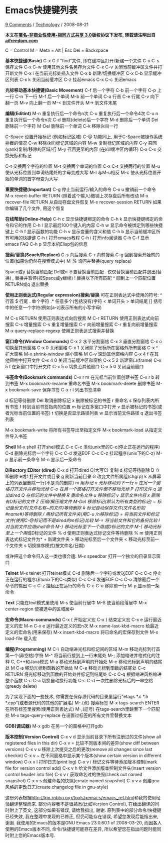 # Emacs快捷键列表

[9 Comments](https://aifreedom.com/technology/112#comments) / [Technology](https://aifreedom.com/category/technology) / 2008-08-21

**本文在**[**署名-非商业性使用-相同方式共享 3.0**](http://creativecommons.org/licenses/by-nc-sa/3.0/deed.zh)**版权协议下发布, 转载请注明出自**[**aifreedom.com**](https://aifreedom.com/)

C = Control
M = Meta = Alt | Esc
Del = Backspace

**基本快捷键(Basic)**
C-x C-f “find”文件, 即在缓冲区打开/新建一个文件
C-x C-s 保存文件
C-x C-w 使用其他文件名另存为文件
C-x C-v 关闭当前缓冲区文件并打开新文件
C-x i 在当前光标处插入文件
C-x b 新建/切换缓冲区
C-x C-b 显示缓冲区列表
C-x k 关闭当前缓冲区
C-z 挂起emacs
C-x C-c 关闭emacs

**光标移动基本快捷键(Basic Movement)**
C-f 后一个字符
C-b 前一个字符
C-p 上一行
C-n 下一行
M-f 后一个单词
M-b 前一个单词
C-a 行首
C-e 行尾
C-v 向下翻一页
M-v 向上翻一页
M-< 到文件开头
M-> 到文件末尾

**编辑(Editint)**
M-n 重复执行后一个命令n次
C-u 重复执行后一个命令4次
C-u n 重复执行后一个命令n次
C-d 删除(delete)后一个字符
M-d 删除后一个单词
Del 删除前一个字符
M-Del 删除前一个单词
C-k 移除(kill)一行

C-Space 设置开始标记 (例如标记区域)
C-@ 功能同上, 用于C-Space被操作系统拦截的情况
C-w 移除(kill)标记区域的内容
M-w 复制标记区域的内容
C-y 召回(yank)复制/移除的区域/行
M-y 召回更早的内容 (在kill缓冲区内循环)
C-x C-x 交换光标和标记

C-t 交换两个字符的位置
M-t 交换两个单词的位置
C-x C-t 交换两行的位置
M-u 使从光标位置到单词结尾处的字母变成大写
M-l 与M-u相反
M-c 使从光标位置开始的单词的首字母变为大写

**重要快捷键(Important)**
C-g 停止当前运行/输入的命令
C-x u 撤销前一个命令
M-x revert-buffer RETURN (照着这个输入)撤销上次存盘后所有改动
M-x recover-file RETURN 从自动存盘文件恢复
M-x recover-session RETURN 如果你编辑了几个文件, 用这个恢复

**在线帮助(Online-Help)**
C-h c 显示快捷键绑定的命令
C-h k 显示快捷键绑定的命令和它的作用
C-h l 显示最后100个键入的内容
C-h w 显示命令被绑定到哪些快捷键上
C-h f 显示函数的功能
C-h v 显示变量的含义和值
C-h b 显示当前缓冲区所有可用的快捷键
C-h t 打开emacs教程
C-h i 打开info阅读器
C-h C-f 显示emacs FAQ
C-h p 显示本机Elisp包的信息

**搜索/替换(Seach/Replace)**
C-s 向后搜索
C-r 向前搜索
C-g 回到搜索开始前的位置(如果你仍然在搜索模式中)
M-% 询问并替换(query replace)

Space或y 替换当前匹配
Del或n 不要替换当前匹配
. 仅仅替换当前匹配并退出(替换)
, 替换并暂停(按Space或y继续)
! 替换以下所有匹配
^ 回到上一个匹配位置
RETURN或q 退出替换

**使用正则表达式(Regular expression)搜索/替换**
可在正则表达式中使用的符号:
^ 行首
$ 行尾
. 单个字符
.* 任意多个(包括没有)字符
\< 单词开头
\> 单词结尾
[] 括号中的任意一个字符(例如[a-z]表示所有的小写字母)

M C-s RETURN 使用正则表达式向后搜索
M C-r RETURN 使用正则表达式向前搜索
C-s 增量搜索
C-s 重复增量搜索
C-r 向前增量搜索
C-r 重复向前增量搜索
M-x query-replace-regexp 使用正则表达式搜索并替换

**窗口命令(Window Commands)**
C-x 2 水平分割窗格
C-x 3 垂直分割窗格
C-x o 切换至其他窗格
C-x 0 关闭窗格
C-x 1 关闭除了光标所在窗格外所有窗格
C-x ^ 扩大窗格
M-x shrink-window 缩小窗格
M C-v 滚动其他窗格内容
C-x 4 f 在其他窗格中打开文件
C-x 4 0 关闭当前缓冲区和窗格
C-x 5 2 新建窗口(frame)
C-x 5 f 在新窗口中打开文件
C-x 5 o 切换至其他窗口
C-x 5 0 关闭当前窗口

**书签命令(Bookmark commands)**
C-x r m 在光标当前位置创建书签
C-x r b 转到书签
M-x bookmark-rename 重命名书签
M-x bookmark-delete 删除书签
M-x bookmark-save 保存书签
C-x r l 列出书签清单

d 标记等待删除
Del 取消删除标记
x 删除被标记的书签
r 重命名
s 保存列表内所有书签
f 转到当前书签指向的位置
m 标记在多窗口中打开
v 显示被标记的书签(或者光标当前位置的书签)
t 切换是否显示路径列表
w 显示当前文件路径
q 退出书签列表

M-x bookmark-write 将所有书签导出至指定文件
M-x bookmark-load 从指定文件导入书签

**Shell**
M-x shell 打开shell模式
C-c C-c 类似unix里的C-c(停止正在运行的程序)
C-d 删除光标后一个字符
C-c C-d 发送EOF
C-c C-z 挂起程序(unix下的C-z)
M-p 显示前一条命令
M-n 显示后一条命令

**DIRectory EDitor (dired)**
C-x d 打开dired
C(大写C) 复制
d 标记等待删除
D 立即删除
e或f 打开文件或目录
g 刷新当前目录
G 改变文件所属组(chgrp)
k 从屏幕上的列表里删除一行(不是真的删除)
m 用*标记
n 光标移动到下一行
o 在另一个窗格打开文件并移动光标
C-o 在另一个窗格打开文件但不移动光标
P 打印文件
q 退出dired
Q 在标记的文件中替换
R 重命名文件
u 移除标记
v 显示文件内容
x 删除有D标记的文件
Z 压缩/解压缩文件
M-Del 移除标记(默认为所有类型的标记)
~ 标记备份文件(文件名有~的文件)等待删除
\# 标记自动保存文件(文件名形如#name#)等待删除
*/ 用*标记所有文件夹(用C-u */n移除标记)
= 将当前文件和标记文件(使用C-@标记而不是dired的m标记)比较
M-= 将当前文件和它的备份比较
! 对当前文件应用shell命令
M-} 移动光标至下一个用*或D标记的文件
M-{ 移动光标至上一个用*或D标记的文件
% d 使用正则表达式标记文件等待删除
% m 使用正则表达式标记文件为*
\+ 新建文件夹
\> 移动光标至后一个文件夹
< 移动光标至前一个文件夹
s 切换排序模式(按文件名/日期)

或许把这个命令归入这一类也很合适:
M-x speedbar 打开一个独立的目录显示窗口

**Telnet**
M-x telnet 打开telnet模式
C-d 删除后一个字符或发送EOF
C-c C-c 停止正在运行的程序(和unix下的C-c类似)
C-c C-d 发送EOF
C-c C-o 清除最后一个命令的输出
C-c C-z 挂起正在运行的命令
C-c C-u 移除前一行
M-p 显示前一条命令

**Text**
只能在text模式里使用
M-s 使当前行居中
M-S 使当前段落居中
M-x center-region 使被选中的区域居中

**宏命令(Macro-commands)**
C-x ( 开始定义宏
C-x ) 结束定义宏
C-x e 运行最近定义的宏
M-n C-x e 运行最近定义的宏n次
M-x name-last-kbd-macro 给最近定义的宏命名(用来保存)
M-x insert-kbd-macro 将已命名的宏保存到文件
M-x load-file 载入宏

**编程(Programming)**
M C-\ 自动缩进光标和标记间的区域
M-m 移动光标到行首第一个(非空格)字符
M-^ 将当前行接到上一行末尾处
M-; 添加缩进并格式化的注释
C, C++和Java模式
M-a 移动光标到声明的开始处
M-e 移动光标到声明的结尾处
M C-a 移动光标到函数的开始处
M C-e 移动光标到函数的结尾处
C-c RETURN 将光标移动到函数的开始处并标记到结尾处
C-c C-q 根据缩进风格缩进整个函数
C-c C-a 切换自动换行功能
C-c C-d 一次性删除光标后的一串空格(greedy delete)

为了实现下面的一些技术, 你需要在保存源代码的目录里运行”etags
*.c *.h *.cpp”(或者源代码的其他的扩展名)
M-.(点) 搜索标签
M-x tags-search ENTER 在所有标签里搜索(使用正则表达式)
M-,(逗号) 在tags-search里跳至下一个匹配处
M-x tags-query-replace 在设置过标签的所有文件里替换文本

**GDB(调试器)**
M-x gdb 在另一个的窗格中打开gdb

**版本控制(Version Control)**
C-x v d 显示当前目录下所有注册过的文件(show all registered files in this dir)
C-x v = 比较不同版本间的差异(show diff between versions)
C-x v u 移除上次提交之后的更改(remove all changes since last checkin)
C-x v ~ 在不同窗格中显示某个版本(show certain version in different window)
C-x v l 打印日志(print log)
C-x v i 标记文件等待添加版本控制(mark file for version control add)
C-x v h 给文件添加版本控制文件头(insert version control header into file)
C-x v r 获取命名过的快照(check out named snapshot)
C-x v s 创建命名的快照(create named snapshot)
C-x v a 创建gnu风格的更改日志(create changelog file in gnu-style)

这份列表根据<http://lpn.rnbhq.org/tools/xemacs/emacs_ref.html>和我的使用经验翻译整理而来. 部分内容我不是很熟悉(比如Version Control), 在给出翻译的同时附上了英文, 这部分如果有错误, 请给我指出, 谢谢. 原列表中的部分命令/快捷键已经失效, 我在整理中发现的已修正, 但仍可能存在错误, 希望您发现后能指出来, 谢谢. 我使用的Emacs的版本是GNU Emacs 23.0.60.1 of 2008-03-20, 而因各人使用的Emacs版本不同, 命令/快捷键可能存在差异, 所以希望您在指出问题时能同时附上您的Emacs版本号.